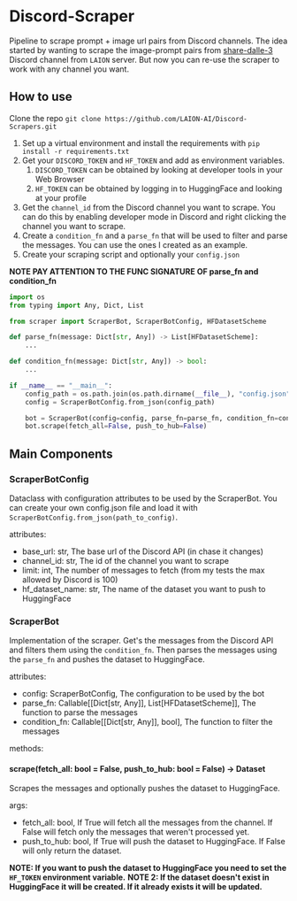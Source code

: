 # Discord-Scraper

Pipeline to scrape prompt + image url pairs from Discord channels. The idea started by wanting to scrape the image-prompt pairs from [share-dalle-3](https://discord.com/channels/823813159592001537/1158354590463447092) Discord channel from `LAION` server. But now you can re-use the scraper to work with any channel you want.

## How to use

Clone the repo `git clone https://github.com/LAION-AI/Discord-Scrapers.git`

1. Set up a virtual environment and install the requirements with `pip install -r requirements.txt`
2. Get your `DISCORD_TOKEN` and `HF_TOKEN` and add as environment variables. 
   1. `DISCORD_TOKEN` can be obtained by looking at developer tools in your Web Browser
   2. `HF_TOKEN` can be obtained by logging in to HuggingFace and looking at your profile
3. Get the `channel_id` from the Discord channel you want to scrape. You can do this by enabling developer mode in Discord and right clicking the channel you want to scrape.
4. Create a `condition_fn` and a `parse_fn` that will be used to filter and parse the messages. You can use the ones I created as an example.
5. Create your scraping script and optionally your `config.json`


**NOTE PAY ATTENTION TO THE FUNC SIGNATURE OF parse_fn and condition_fn**

```python
import os
from typing import Any, Dict, List

from scraper import ScraperBot, ScraperBotConfig, HFDatasetScheme

def parse_fn(message: Dict[str, Any]) -> List[HFDatasetScheme]:
    ...

def condition_fn(message: Dict[str, Any]) -> bool:
    ...

if __name__ == "__main__":
    config_path = os.path.join(os.path.dirname(__file__), "config.json")
    config = ScraperBotConfig.from_json(config_path)

    bot = ScraperBot(config=config, parse_fn=parse_fn, condition_fn=condition_fn)
    bot.scrape(fetch_all=False, push_to_hub=False)
```


## Main Components

### ScraperBotConfig

Dataclass with configuration attributes to be used by the ScraperBot. You can create your own config.json file and load it with `ScraperBotConfig.from_json(path_to_config)`.

attributes:
- base_url: str, The base url of the Discord API (in chase it changes)
- channel_id: str, The id of the channel you want to scrape
- limit: int, The number of messages to fetch (from my tests the max allowed by Discord is 100)
- hf_dataset_name: str, The name of the dataset you want to push to HuggingFace

### ScraperBot

Implementation of the scraper. Get's the messages from the Discord API and filters them using the `condition_fn`. Then parses the messages using the `parse_fn` and pushes the dataset to HuggingFace.

attributes:
- config: ScraperBotConfig, The configuration to be used by the bot
- parse_fn: Callable[[Dict[str, Any]], List[HFDatasetScheme]], The function to parse the messages
- condition_fn: Callable[[Dict[str, Any]], bool], The function to filter the messages

methods:

#### scrape(fetch_all: bool = False, push_to_hub: bool = False) -> Dataset 

Scrapes the messages and optionally pushes the dataset to HuggingFace.

args:
- fetch_all: bool, If True will fetch all the messages from the channel. If False will fetch only the messages that weren't processed yet.
- push_to_hub: bool, If True will push the dataset to HuggingFace. If False will only return the dataset.

**NOTE: If you want to push the dataset to HuggingFace you need to set the `HF_TOKEN` environment variable.**
**NOTE 2: If the dataset doesn't exist in HuggingFace it will be created. If it already exists it will be updated.**
  